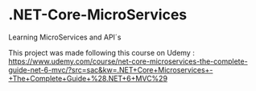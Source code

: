 # .NET-Core-MicroServices
Learning MicroServices and API´s

This project  was made following this course on Udemy : https://www.udemy.com/course/net-core-microservices-the-complete-guide-net-6-mvc/?src=sac&kw=.NET+Core+Microservices+-+The+Complete+Guide+%28.NET+6+MVC%29
